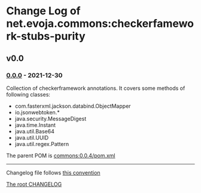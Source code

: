 # Change Log of net.evoja.commons:checkerfamework-stubs-purity

<!---
#### [Unreleased][unreleased]
##### Added
##### Changed
##### Deprecated
##### Removed
##### Fixed
##### Security
##### Broken
--->

<!--- ### [0.0.1] - [2022-01-04][c-0.0.1] --->

## v0.0

### [0.0.0] - 2021-12-30

Collection of checkerframework annotations.
It covers some methods of following classes:

* com.fasterxml.jackson.databind.ObjectMapper
* io.jsonwebtoken.*
* java.security.MessageDigest
* java.time.Instant
* java.util.Base64
* java.util.UUID
* java.util.regex.Pattern

The parent POM is [commons:0.0.4/pom.xml](https://github.com/evoja/java-commons/blob/commons/0.0/4/java/pom.xml)





------------
Changelog file follows [this convention](https://keepachangelog.com/)

[The root CHANGELOG](/CHANGELOG.md)


[unreleased]: https://github.com/evoja/java-commons/compare/checkerfamework-stubs-purity/0.0/0...master

[c-0.0.1]: https://github.com/evoja/java-commons/compare/checkerfamework-stubs-purity/0.0/0...checkerfamework-stubs-purity/0.0/1
[0.0.1]: https://github.com/evoja/java-commons/tree/checkerfamework-stubs-purity/0.0/1

[0.0.0]: https://github.com/evoja/java-commons/tree/checkerfamework-stubs-purity/0.0/0
